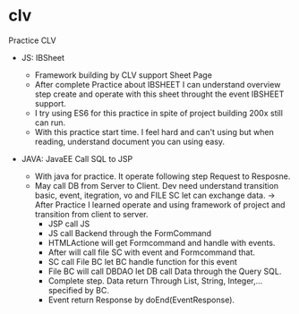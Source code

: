 # clv
Practice CLV

- JS: IBSheet

  + Framework building by CLV support Sheet Page
  + After complete Practice about IBSHEET I can understand overview step create and operate with this sheet throught the event IBSHEET support.
  + I try using ES6 for this practice in spite of project building 200x still can run.
  + With this practice start time. I feel hard and can't using but when reading, understand document you can using easy.
  
- JAVA: JavaEE Call SQL to JSP

  + With java for practice. It operate following step Request to Resposne.
  + May call DB from Server to Client. Dev need understand transition basic, event, itegration, vo and FILE SC let can exchange data.
 -> After Practice I learned operate and using framework of project and transition  from client to server.
    + JSP call JS 
    + JS call Backend through the FormCommand
    + HTMLActione will get Formcommand and handle with events.
    + After will call file SC with event and Formcommand that.
    + SC call File BC let BC handle function for this event
    + File BC will call DBDAO let DB call Data through the Query SQL.
    + Complete step. Data return Through List, String, Integer,... specified by BC. 
    + Event return Response by doEnd(EventResponse).
    
